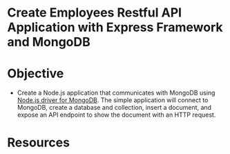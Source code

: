 # Create Employees Restful API Application with Express Framework and MongoDB

# Objective

- Create a Node.js application that communicates with MongoDB using [Node.js driver for MongoDB](https://www.mongodb.com/docs/drivers/node/current/). The simple application will connect to MongoDB, create a database and collection, insert a document, and expose an API endpoint to show the document with an HTTP request.

# Resources
